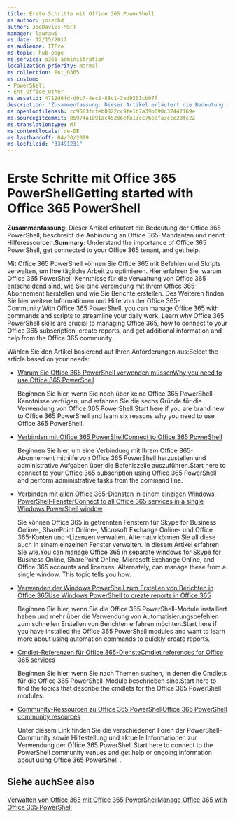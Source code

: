 ```yaml
---
title: Erste Schritte mit Office 365 PowerShell
ms.author: josephd
author: JoeDavies-MSFT
manager: laurawi
ms.date: 12/15/2017
ms.audience: ITPro
ms.topic: hub-page
ms.service: o365-administration
localization_priority: Normal
ms.collection: Ent_O365
ms.custom:
- PowerShell
- Ent_Office_Other
ms.assetid: 4712d6fd-d9c7-4ec2-88c1-3ad9201cbb7f
description: 'Zusammenfassung: Dieser Artikel erläutert die Bedeutung der Office 365 PowerShell, beschreibt die Anbindung an Office 365-Mandanten und nennt Hilferessourcen.'
ms.openlocfilehash: cc9583fcfeb0822cc9fe1b7a39b090c37442169e
ms.sourcegitcommit: 85974a1891ac45286efa13cc76eefa3cce28fc22
ms.translationtype: MT
ms.contentlocale: de-DE
ms.lasthandoff: 04/30/2019
ms.locfileid: "33491231"
---
```

# <a name="getting-started-with-office-365-powershell"></a><span data-ttu-id="7822b-103">Erste Schritte mit Office 365 PowerShell</span><span class="sxs-lookup"><span data-stu-id="7822b-103">Getting started with Office 365 PowerShell</span></span>

 <span data-ttu-id="7822b-104">**Zusammenfassung:** Dieser Artikel erläutert die Bedeutung der Office 365 PowerShell, beschreibt die Anbindung an Office 365-Mandanten und nennt Hilferessourcen.</span><span class="sxs-lookup"><span data-stu-id="7822b-104">**Summary:** Understand the importance of Office 365 PowerShell, get connected to your Office 365 tenant, and get help.</span></span>
  
<span data-ttu-id="7822b-p101">Mit Office 365 PowerShell können Sie Office 365 mit Befehlen und Skripts verwalten, um Ihre tägliche Arbeit zu optimieren. Hier erfahren Sie, warum Office 365 PowerShell-Kenntnisse für die Verwaltung von Office 365 entscheidend sind, wie Sie eine Verbindung mit Ihrem Office 365-Abonnement herstellen und wie Sie Berichte erstellen. Des Weiteren finden Sie hier weitere Informationen und Hilfe von der Office 365-Community.</span><span class="sxs-lookup"><span data-stu-id="7822b-p101">With Office 365 PowerShell, you can manage Office 365 with commands and scripts to streamline your daily work. Learn why Office 365 PowerShell skills are crucial to managing Office 365, how to connect to your Office 365 subscription, create reports, and get additional information and help from the Office 365 community.</span></span>
  
<span data-ttu-id="7822b-107">Wählen Sie den Artikel basierend auf Ihren Anforderungen aus:</span><span class="sxs-lookup"><span data-stu-id="7822b-107">Select the article based on your needs:</span></span>
  
- [<span data-ttu-id="7822b-108">Warum Sie Office 365 PowerShell verwenden müssen</span><span class="sxs-lookup"><span data-stu-id="7822b-108">Why you need to use Office 365 PowerShell</span></span>](why-you-need-to-use-office-365-powershell.md)
    
    <span data-ttu-id="7822b-109">Beginnen Sie hier, wenn Sie noch über keine Office 365 PowerShell-Kenntnisse verfügen, und erfahren Sie die sechs Gründe für die Verwendung von Office 365 PowerShell.</span><span class="sxs-lookup"><span data-stu-id="7822b-109">Start here if you are brand new to Office 365 PowerShell and learn six reasons why you need to use Office 365 PowerShell.</span></span> 
    
- [<span data-ttu-id="7822b-110">Verbinden mit Office 365 PowerShell</span><span class="sxs-lookup"><span data-stu-id="7822b-110">Connect to Office 365 PowerShell</span></span>](connect-to-office-365-powershell.md)
    
    <span data-ttu-id="7822b-111">Beginnen Sie hier, um eine Verbindung mit Ihrem Office 365-Abonnement mithilfe von Office 365 PowerShell herzustellen und administrative Aufgaben über die Befehlszeile auszuführen.</span><span class="sxs-lookup"><span data-stu-id="7822b-111">Start here to connect to your Office 365 subscription using Office 365 PowerShell and perform administrative tasks from the command line.</span></span>
    
- [<span data-ttu-id="7822b-112">Verbinden mit allen Office 365-Diensten in einem einzigen Windows PowerShell-Fenster</span><span class="sxs-lookup"><span data-stu-id="7822b-112">Connect to all Office 365 services in a single Windows PowerShell window</span></span>](connect-to-all-office-365-services-in-a-single-windows-powershell-window.md)
    
    <span data-ttu-id="7822b-p102">Sie können Office 365 in getrennten Fenstern für Skype for Business Online-, SharePoint Online-, Microsoft Exchange Online- und Office 365-Konten und -Lizenzen verwalten. Alternativ können Sie all diese auch in einem einzelnen Fenster verwalten. In diesem Artikel erfahren Sie wie.</span><span class="sxs-lookup"><span data-stu-id="7822b-p102">You can manage Office 365 in separate windows for Skype for Business Online, SharePoint Online, Microsoft Exchange Online, and Office 365 accounts and licenses. Alternately, can manage these from a single window. This topic tells you how.</span></span>
    
- [<span data-ttu-id="7822b-116">Verwenden der Windows PowerShell zum Erstellen von Berichten in Office 365</span><span class="sxs-lookup"><span data-stu-id="7822b-116">Use Windows PowerShell to create reports in Office 365</span></span>](use-windows-powershell-to-create-reports-in-office-365.md)
    
    <span data-ttu-id="7822b-117">Beginnen Sie hier, wenn Sie die Office 365 PowerShell-Module installiert haben und mehr über die Verwendung von Automatisierungsbefehlen zum schnellen Erstellen von Berichten erfahren möchten.</span><span class="sxs-lookup"><span data-stu-id="7822b-117">Start here if you have installed the Office 365 PowerShell modules and want to learn more about using automation commands to quickly create reports.</span></span> 
    
- [<span data-ttu-id="7822b-118">Cmdlet-Referenzen für Office 365-Dienste</span><span class="sxs-lookup"><span data-stu-id="7822b-118">Cmdlet references for Office 365 services</span></span>](cmdlet-references-for-office-365-services.md)
    
    <span data-ttu-id="7822b-119">Beginnen Sie hier, wenn Sie nach Themen suchen, in denen die Cmdlets für die Office 365 PowerShell-Module beschrieben sind.</span><span class="sxs-lookup"><span data-stu-id="7822b-119">Start here to find the topics that describe the cmdlets for the Office 365 PowerShell modules.</span></span>
    
- [<span data-ttu-id="7822b-120">Community-Ressourcen zu Office 365 PowerShell</span><span class="sxs-lookup"><span data-stu-id="7822b-120">Office 365 PowerShell community resources</span></span>](office-365-powershell-community-resources.md)
    
    <span data-ttu-id="7822b-121">Unter diesem Link finden Sie die verschiedenen Foren der PowerShell-Community sowie Hilfestellung und aktuelle Informationen zur Verwendung der Office 365 PowerShell.</span><span class="sxs-lookup"><span data-stu-id="7822b-121">Start here to connect to the PowerShell community venues and get help or ongoing information about using Office 365 PowerShell .</span></span>
    
## <a name="see-also"></a><span data-ttu-id="7822b-122">Siehe auch</span><span class="sxs-lookup"><span data-stu-id="7822b-122">See also</span></span>

#### 

[<span data-ttu-id="7822b-123">Verwalten von Office 365 mit Office 365 PowerShell</span><span class="sxs-lookup"><span data-stu-id="7822b-123">Manage Office 365 with Office 365 PowerShell</span></span>](manage-office-365-with-office-365-powershell.md)

